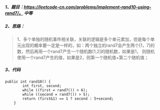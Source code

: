 ##### 1、题目：https://leetcode-cn.com/problems/implement-rand10-using-rand7/。   中等 
##### 2、思路：
> 1、多个单独的随机事件相关联，关联的逻辑是多个单元累加，但是每个单元出现的概率要一定是一样的，如：两个独立的rand7会产生两个[1，7]的数，然后再用一个rand7产生一个随机数[1,2]的随机数，如果是1，
> 则随机使用一个rand7产生的值，如果是2，则第一个随机值+第二个随机值；

##### 3、代码
```
public int rand10() {
        int first, second;
        while ((first = rand7()) > 6);
        while ((second = rand7()) > 5);
        return (first&1) == 1 ? second : 5+second;
    }
```
